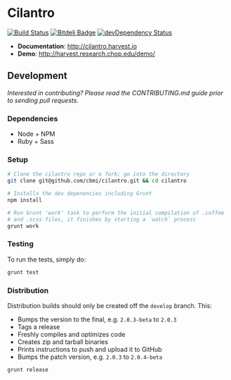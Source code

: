 # Cilantro

[![Build Status](https://travis-ci.org/cbmi/cilantro.png?branch=2.2)](https://travis-ci.org/cbmi/cilantro) [![Bitdeli Badge](https://d2weczhvl823v0.cloudfront.net/cbmi/cilantro/trend.png)](https://bitdeli.com/free "Bitdeli Badge") [![devDependency Status](https://david-dm.org/cbmi/cilantro/dev-status.png)](https://david-dm.org/cbmi/cilantro#info=devDependencies)

- **Documentation**: http://cilantro.harvest.io
- **Demo**: http://harvest.research.chop.edu/demo/

## Development

_Interested in contributing? Please read the CONTRIBUTING.md guide prior to sending pull requests._

### Dependencies

- Node + NPM
- Ruby + Sass

### Setup

```bash
# Clone the cilantro repo or a fork; go into the directory
git clone git@github.com/cbmi/cilantro.git && cd cilantro

# Installs the dev depenencies including Grunt
npm install

# Run Grunt 'work' task to perform the initial compilation of .coffee
# and .scss files, it finishes by starting a `watch` process
grunt work
```

### Testing

To run the tests, simply do:

```bash
grunt test
```

### Distribution

Distribution builds should only be created off the `develop` branch. This:

- Bumps the version to the final, e.g. `2.0.3-beta` to `2.0.3`
- Tags a release
- Freshly compiles and optimizes code
- Creates zip and tarball binaries
- Prints instructions to push and upload it to GitHub
- Bumps the patch version, e.g. `2.0.3` to `2.0.4-beta`

```bash
grunt release
```
